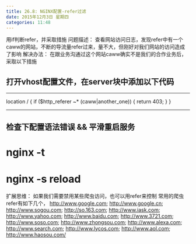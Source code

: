 ```yaml
---
title: 26.8: NGINX配置-refer过滤
date: 2015年12月3日 星期四
categories: 11:48
---
```

 
用if判断refer，并采取措施
问题描述：
查看网站访问日志，发现refer中有一个caww的网站，不断的导流量refer过来，量不大，但刚好对我们网站的访问造成了影响
解决办法：
在跟业务沟通过这个网站caww确实不是我们的合作业务后，采取以下措施
## 打开vhost配置文件，在server块中添加以下代码
**************************************
location / {
        if ($http_referer ~* (caww|another_one))
                {
                        return 403;
                }
}
**************************************
## 检查下配置语法错误 && 平滑重启服务
# nginx -t
# nginx -s reload扩展思维：
如果我们需要禁用某些爬虫访问，也可以用refer来控制
常用的爬虫refer有如下几个，
http://www.google.com;
http://www.google.cn;
http://www.sogou.com;
http://so.163.com;
http://www.iask.com;
http://www.yahoo.com;
http://www.baidu.com;
http://www.3721.com;
http://www.soso.com;
http://www.zhongsou.com;
http://www.alexa.com;
http://www.search.com;
http://www.lycos.com;
http://www.aol.com;
http://www.haosou.com/
